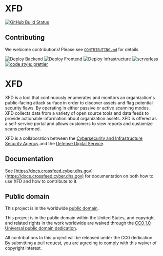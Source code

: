 # XFD #

[![GitHub Build Status](https://github.com/cisagov/ASM-Dashboard/workflows/build/badge.svg)](https://github.com/cisagov/ASM-Dashboard/actions)


## Contributing ##

We welcome contributions!  Please see [`CONTRIBUTING.md`](CONTRIBUTING.md) for
details.

![Deploy Backend](https://github.com/cisagov/crossfeed/workflows/Backend%20Pipeline/badge.svg?branch=master)
![Deploy Frontend](https://github.com/cisagov/crossfeed/workflows/Frontend%20Pipeline/badge.svg?branch=master)
![Deploy Infrastructure](https://github.com/cisagov/crossfeed/workflows/Deploy%20Infrastructure/badge.svg?branch=master)
[![serverless](http://public.serverless.com/badges/v3.svg)](http://www.serverless.com)
[![code style: prettier](https://img.shields.io/badge/code_style-prettier-ff69b4.svg)](https://github.com/prettier/prettier)

# XFD

XFD is a tool that continuously enumerates and monitors an organization's public-facing attack surface in order to discover assets and flag potential security flaws. By operating in either passive or active scanning modes, XFD collects data from a variety of open source tools and data feeds to provide actionable information about organization assets. XFD is offered as a self-service portal and allows customers to view reports and customize scans performed.

XFD is a collaboration between the [Cybersecurity and Infrastructure Security Agency](https://www.cisa.gov/) and the [Defense Digital Service](https://dds.mil/).

## Documentation

See [https://docs.crossfeed.cyber.dhs.gov](https://docs.crossfeed.cyber.dhs.gov) for documentation on both how to use XFD and how to contribute to it.

## Public domain

This project is in the worldwide [public domain](LICENSE).

This project is in the public domain within the United States, and
copyright and related rights in the work worldwide are waived through
the [CC0 1.0 Universal public domain
dedication](https://creativecommons.org/publicdomain/zero/1.0/).

All contributions to this project will be released under the CC0
dedication. By submitting a pull request, you are agreeing to comply
with this waiver of copyright interest.
